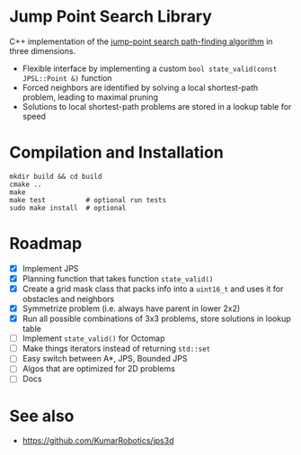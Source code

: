 # Jump Point Search Library

C++ implementation of the [jump-point search  path-finding algorithm](http://users.cecs.anu.edu.au/~dharabor/data/papers/harabor-grastien-aaai11.pdf) in three dimensions. 

 - Flexible interface by implementing a custom ```bool state_valid(const JPSL::Point &)``` function
 - Forced neighbors are identified by solving a local shortest-path problem, leading to maximal pruning
 - Solutions to local shortest-path problems are stored in a lookup table for speed

# Compilation and Installation

```
mkdir build && cd build
cmake ..
make
make test          # optional run tests 
sudo make install  # optional
```

# Roadmap

 - [x] Implement JPS
 - [x] Planning function that takes function ```state_valid()```
 - [x] Create a grid mask class that packs info into a ```uint16_t``` and uses it for obstacles and neighbors
 - [x] Symmetrize problem (i.e. always have parent in lower 2x2)
 - [x] Run all possible combinations of 3x3 problems, store solutions in lookup table
 - [ ] Implement ```state_valid()``` for Octomap
 - [ ] Make things iterators instead of returning ```std::set```
 - [ ] Easy switch between A*, JPS, Bounded JPS
 - [ ] Algos that are optimized for 2D problems
 - [ ] Docs

# See also

 - https://github.com/KumarRobotics/jps3d
